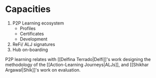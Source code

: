 # Capacities
1. P2P Learning ecosystem
	- Profiles
	- Certificates
	- Development
2. ReFi/ ALJ signatures
3. Hub on-boarding

P2P learning relates with [[Delfina Terrado|Delfi]]'s work designing the methodology of the [[Action-Learning Journeys|ALJs]], and [[Shikhar Argawal|Shik]]'s work on evaluation.